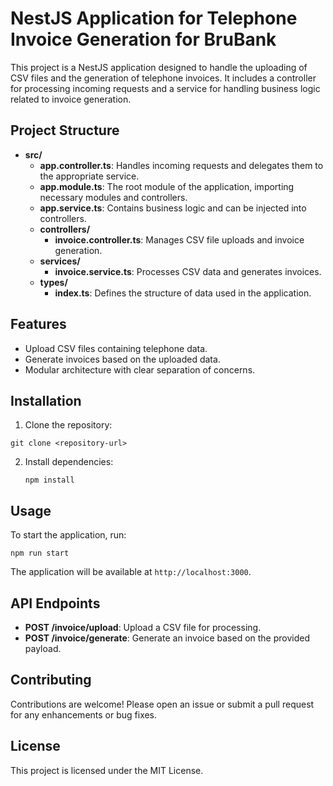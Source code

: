 # NestJS Application for Telephone Invoice Generation for BruBank

This project is a NestJS application designed to handle the uploading of CSV files and the generation of telephone invoices. It includes a controller for processing incoming requests and a service for handling business logic related to invoice generation.

## Project Structure

- **src/**
  - **app.controller.ts**: Handles incoming requests and delegates them to the appropriate service.
  - **app.module.ts**: The root module of the application, importing necessary modules and controllers.
  - **app.service.ts**: Contains business logic and can be injected into controllers.
  - **controllers/**
    - **invoice.controller.ts**: Manages CSV file uploads and invoice generation.
  - **services/**
    - **invoice.service.ts**: Processes CSV data and generates invoices.
  - **types/**
    - **index.ts**: Defines the structure of data used in the application.

## Features

- Upload CSV files containing telephone data.
- Generate invoices based on the uploaded data.
- Modular architecture with clear separation of concerns.

## Installation

1. Clone the repository:

```
git clone <repository-url>
```

2. Install dependencies:
   ```
   npm install
   ```

## Usage

To start the application, run:
```
npm run start
```

The application will be available at `http://localhost:3000`.

## API Endpoints

- **POST /invoice/upload**: Upload a CSV file for processing.
- **POST /invoice/generate**: Generate an invoice based on the provided payload.

## Contributing

Contributions are welcome! Please open an issue or submit a pull request for any enhancements or bug fixes.

## License

This project is licensed under the MIT License.
